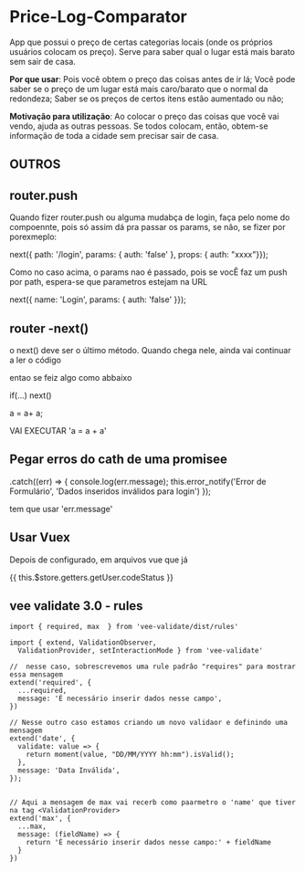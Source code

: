 # Price-Log-Comparator

App que possui o preço de certas categorias locais (onde os próprios usuários colocam os preço). Serve para saber qual o lugar está mais barato sem sair de casa.

**Por que usar**: Pois você obtem o preço das coisas antes de ir lá; Você pode saber se o preço de um lugar está mais caro/barato que o normal da redondeza; Saber se os preços de certos itens estâo aumentado ou não;


**Motivação para utilização**: Ao colocar o preço das coisas que você vai vendo, ajuda as outras pessoas. Se todos colocam, então, obtem-se informaçâo de toda a cidade sem precisar sair de casa.

## OUTROS

## router.push
Quando fizer router.push ou alguma mudabça de login, faça pelo nome do compoennte, pois só assim dá pra passar os params, se nâo, se fizer por porexmeplo:

next({ path: '/login', params: { auth: 'false' }, props: { auth: "xxxx"}});

Como no caso acima, o params nao é passado, pois se vocÊ faz um push por path, espera-se que parametros estejam na URL


next({ name: 'Login', params: { auth: 'false' }});

## router -next()

o next() deve ser o último método. Quando chega nele, ainda vai continuar a ler o código

entao se feiz algo como abbaixo

if(...)
next()

a = a+ a;

VAI EXECUTAR 'a = a + a'

## Pegar erros do cath de uma promisee

.catch((err) => {
				console.log(err.message);
				this.error_notify('Error de Formulário', 'Dados inseridos inválidos para login')
			});

tem que usar 'err.message'

## Usar Vuex

Depois de configurado, em arquivos vue que já 

{{ this.$store.getters.getUser.codeStatus }}

## vee validate 3.0 - rules

````
import { required, max  } from 'vee-validate/dist/rules'

import { extend, ValidationObserver,
  ValidationProvider, setInteractionMode } from 'vee-validate'

//  nesse caso, sobrescrevemos uma rule padrâo "requires" para mostrar essa mensagem
extend('required', {
  ...required,
  message: 'É necessário inserir dados nesse campo',
})

// Nesse outro caso estamos criando um novo validaor e definindo uma mensagem
extend('date', {
  validate: value => {
    return moment(value, "DD/MM/YYYY hh:mm").isValid();
  },
  message: 'Data Inválida',
});


// Aqui a mensagem de max vai recerb como paarmetro o 'name' que tiver na tag <ValidationProvider>
extend('max', {
  ...max,
  message: (fieldName) => {
    return 'É necessário inserir dados nesse campo:' + fieldName
  }
})
````



